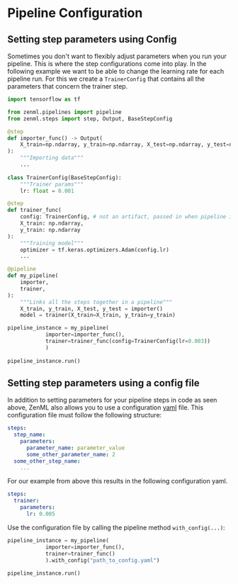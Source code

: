 # Pipeline Configuration

## Setting step parameters using Config

Sometimes you don't want to flexibly adjust parameters when you run your pipeline. This is where the step configurations come into play. In the following example we want to be able to change the learning rate for each pipeline run. For this we create a `TrainerConfig` that contains all the parameters that concern the trainer step.

```python
import tensorflow as tf

from zenml.pipelines import pipeline
from zenml.steps import step, Output, BaseStepConfig

@step
def importer_func() -> Output(
    X_train=np.ndarray, y_train=np.ndarray, X_test=np.ndarray, y_test=np.ndarray
):
    """Importing data"""
    ...
    
class TrainerConfig(BaseStepConfig):
    """Trainer params"""
    lr: float = 0.001

@step
def trainer_func(
    config: TrainerConfig, # not an artifact, passed in when pipeline is instantiated
    X_train: np.ndarray,
    y_train: np.ndarray
):
    """Training model"""
    optimizer = tf.keras.optimizers.Adam(config.lr)
    ...

@pipeline
def my_pipeline(
    importer,
    trainer,
):
    """Links all the steps together in a pipeline"""
    X_train, y_train, X_test, y_test = importer()
    model = trainer(X_train=X_train, y_train=y_train)

pipeline_instance = my_pipeline(
            importer=importer_func(),
            trainer=trainer_func(config=TrainerConfig(lr=0.003))
            )
            
pipeline_instance.run()
```

## Setting step parameters using a config file

In addition to setting parameters for your pipeline steps in code as seen above, ZenML also allows you to use a configuration [yaml](https://yaml.org) file. This configuration file must follow the following structure:

```yaml
steps:
  step_name:
    parameters:
      parameter_name: parameter_value
      some_other_parameter_name: 2
  some_other_step_name:
    ...
```

For our example from above this results in the following configuration yaml.

```yaml
steps:
  trainer:
    parameters:
      lr: 0.005
```

Use the configuration file by calling the pipeline method `with_config(...)`:

```python
pipeline_instance = my_pipeline(
            importer=importer_func(),
            trainer=trainer_func()
            ).with_config("path_to_config.yaml")
            
pipeline_instance.run()
```
